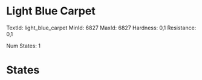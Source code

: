 # Light Blue Carpet
TextId: light_blue_carpet
MinId: 6827
MaxId: 6827
Hardness: 0,1
Resistance: 0,1

Num States: 1
# States
```

```
